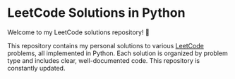 # LeetCode Solutions in Python

Welcome to my LeetCode solutions repository! 👋

This repository contains my personal solutions to various [LeetCode](https://leetcode.com/) problems, all implemented in Python. Each solution is organized by problem type and includes clear, well-documented code. This repository is constantly updated.
